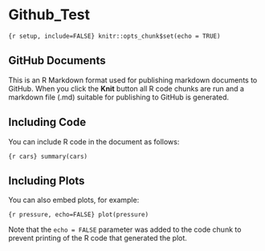 Github\_Test
================

`{r setup, include=FALSE} knitr::opts_chunk$set(echo = TRUE)`

## GitHub Documents

This is an R Markdown format used for publishing markdown documents to
GitHub. When you click the **Knit** button all R code chunks are run and
a markdown file (.md) suitable for publishing to GitHub is generated.

## Including Code

You can include R code in the document as follows:

`{r cars} summary(cars)`

## Including Plots

You can also embed plots, for example:

`{r pressure, echo=FALSE} plot(pressure)`

Note that the `echo = FALSE` parameter was added to the code chunk to
prevent printing of the R code that generated the plot.
